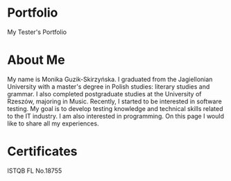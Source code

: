 # Portfolio
My Tester's Portfolio
# About Me
My name is Monika Guzik-Skirzyńska.
I graduated from the Jagiellonian University with a master's degree in Polish studies: literary studies and grammar.
I also completed postgraduate studies at the University of Rzeszów, majoring in Music.
Recently, I started to be interested in software testing.
My goal is to develop testing knowledge and technical skills related to the IT industry. I am also interested in programming.
On this page I would like to share all my experiences.
# Certificates
ISTQB FL No.18755
